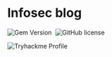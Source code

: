 # Infosec blog

![Gem Version](https://img.shields.io/gem/v/jekyll-theme-chirpy)&nbsp;
![GitHub license](https://img.shields.io/github/license/cotes2020/chirpy-starter.svg?color=blue)&nbsp;

![Tryhackme Profile](https://tryhackme-badges.s3.amazonaws.com/vu1n.png?0)
